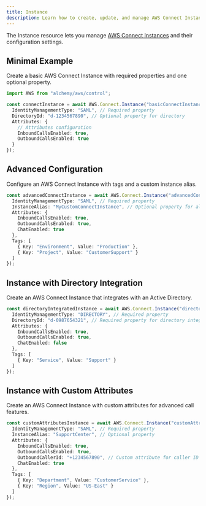 ```yaml
---
title: Instance
description: Learn how to create, update, and manage AWS Connect Instances using Alchemy Cloud Control.
---
```


The Instance resource lets you manage [AWS Connect Instances](https://docs.aws.amazon.com/connect/latest/userguide/) and their configuration settings.

## Minimal Example

Create a basic AWS Connect Instance with required properties and one optional property.

```ts
import AWS from "alchemy/aws/control";

const connectInstance = await AWS.Connect.Instance("basicConnectInstance", {
  IdentityManagementType: "SAML", // Required property
  DirectoryId: "d-1234567890", // Optional property for directory
  Attributes: {
    // Attributes configuration
    InboundCallsEnabled: true,
    OutboundCallsEnabled: true
  }
});
```

## Advanced Configuration

Configure an AWS Connect Instance with tags and a custom instance alias.

```ts
const advancedConnectInstance = await AWS.Connect.Instance("advancedConnectInstance", {
  IdentityManagementType: "SAML", // Required property
  InstanceAlias: "MyCustomConnectInstance", // Optional property for alias
  Attributes: {
    InboundCallsEnabled: true,
    OutboundCallsEnabled: true,
    ChatEnabled: true
  },
  Tags: [
    { Key: "Environment", Value: "Production" },
    { Key: "Project", Value: "CustomerSupport" }
  ]
});
```

## Instance with Directory Integration

Create an AWS Connect Instance that integrates with an Active Directory.

```ts
const directoryIntegratedInstance = await AWS.Connect.Instance("directoryIntegratedInstance", {
  IdentityManagementType: "DIRECTORY", // Required property
  DirectoryId: "d-0987654321", // Required property for directory integration
  Attributes: {
    InboundCallsEnabled: true,
    OutboundCallsEnabled: true,
    ChatEnabled: false
  },
  Tags: [
    { Key: "Service", Value: "Support" }
  ]
});
```

## Instance with Custom Attributes

Create an AWS Connect Instance with custom attributes for advanced call features.

```ts
const customAttributesInstance = await AWS.Connect.Instance("customAttributesInstance", {
  IdentityManagementType: "SAML", // Required property
  InstanceAlias: "SupportCenter", // Optional property
  Attributes: {
    InboundCallsEnabled: true,
    OutboundCallsEnabled: true,
    OutboundCallerId: "+1234567890", // Custom attribute for caller ID
    ChatEnabled: true
  },
  Tags: [
    { Key: "Department", Value: "CustomerService" },
    { Key: "Region", Value: "US-East" }
  ]
});
```